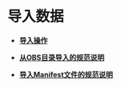 # 导入数据<a name="modelarts_23_0005"></a>

-   **[导入操作](导入操作.md)**  

-   **[从OBS目录导入的规范说明](从OBS目录导入的规范说明.md)**  

-   **[导入Manifest文件的规范说明](导入Manifest文件的规范说明.md)**  


